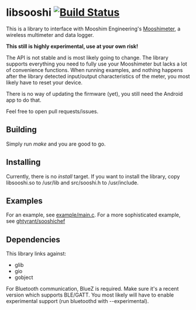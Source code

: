 # libsooshi [![Build Status](https://travis-ci.org/ghtyrant/libsooshi.svg?branch=master)](https://travis-ci.org/ghtyrant/libsooshi)

This is a library to interface with Mooshim Engineering's [Mooshimeter](https://moosh.im/), a wireless multimeter and data logger.

**This still is highly experimental, use at your own risk!**

The API is not stable and is most likely going to change. The library supports everything you need to fully use your Mooshimeter but lacks a lot of convenience functions. When running examples, and nothing happens after the library detected input/output characteristics of the meter, you most likely have to reset your device.

There is no way of updating the firmware (yet), you still need the Android app to do that.

Feel free to open pull requests/issues.

## Building
Simply run _make_ and you are good to go.

## Installing
Currently, there is no _install_ target. If you want to install the library, copy libsooshi.so to /usr/lib and src/sooshi.h to /usr/include.

## Examples
For an example, see [example/main.c](example/main.c). For a more sophisticated example, see [ghtyrant/sooshichef](http://github.com/ghtyrant/sooshichef)

## Dependencies
This library links against:

 * glib
 * gio
 * gobject

For Bluetooth communication, BlueZ is required. Make sure it's a recent version which supports BLE/GATT. You most likely will have to enable experimental support (run bluetoothd with --experimental).